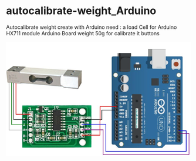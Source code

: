 # autocalibrate-weight_Arduino
Autocalibrate weight create with Arduino
need :
a load Cell for Arduino
HX711 module
Arduino Board
weight 50g for calibrate it 
buttons

![alt text](https://github.com/joelurtubia/autocalibrate-weight_Arduino/blob/master/LoadCell.jpg)



